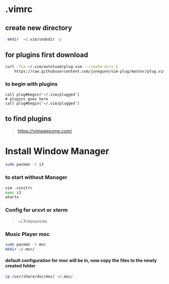 # .vimrc

## create new directory 
```bash
 mkdir  ~/.vim/undodir -p
 ```

## for plugins first download
```bash
curl -fLo ~/.vim/autoload/plug.vim --create-dirs \
    https://raw.githubusercontent.com/junegunn/vim-plug/master/plug.vim
```
    
### to begin with plugins
```vim
call plug#begin('~/.vim/plugged')
# plugins goes here
call plug#begin('~/.vim/plugged')
```

## to find plugins
> https://vimawesome.com/

# Install Window Manager
```bash
sudo pacman -S i3
```
### to start without Manager
```bash
vim .xinitrc
exec i3
atartx
```
### Config for urxvt or xterm
> ~/.Xresources

### Music Player moc
```bash
sudo pacman -S moc
mkdir ~/.moc/
```
#### default configuration for moc will be in, now copy the files to the newly created folder
```bash
cp /usr/share/doc/moc/ ~/.moc/
```
